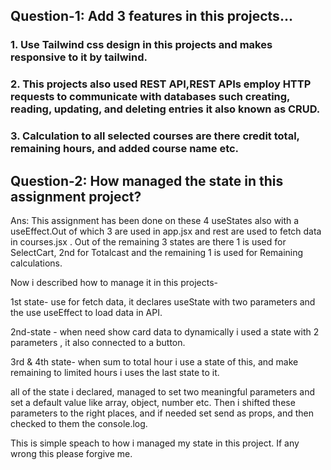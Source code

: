 

## Question-1: Add 3 features in this projects...

### 1. Use Tailwind css design in this projects and makes responsive to it by tailwind.

### 2. This projects also used REST API,REST APIs employ HTTP requests to communicate with databases such creating, reading, updating, and deleting entries it also known as CRUD.

### 3. Calculation to all selected courses are there credit total, remaining hours, and added course name etc.


## Question-2: How  managed the state in this assignment project?

Ans: This assignment has been done on these 4 useStates also with a useEffect.Out of which 3 are used in app.jsx and rest are used to fetch data in courses.jsx . Out of the remaining 3 states are there 1 is used for SelectCart, 2nd for Totalcast and the remaining 1 is used for Remaining calculations.

Now i described how to manage it in this projects-

1st state- use for fetch data, it declares useState with two parameters and the use useEffect to load data in API.

2nd-state - when need show card data to dynamically i used a state with 2 parameters , it also connected to a button.

3rd & 4th state- when sum to total hour i use a state of this,
and make remaining to limited hours i uses the last state to it.

all of the state i declared, managed to set two meaningful parameters and set a default value like array, object, number etc. Then i shifted these parameters to the right places, and if needed set send as props, and then checked to them the console.log.

This is simple speach to how i managed my state in this project. If any wrong this please forgive me.








